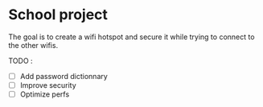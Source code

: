 # School project

The goal is to create a wifi hotspot and secure it while trying to connect to the other wifis.

TODO :

- [ ] Add password dictionnary
- [ ] Improve security
- [ ] Optimize perfs
